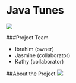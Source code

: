 # Java Tunes
![](https://i.imgur.com/Bzbnz8I.png)


###Project Team
* Ibrahim (owner)
* Jasmine (collaborator)
* Kathy (collaborator)

##About the Project
![](https://i.imgur.com/FAhkx5n.png)





